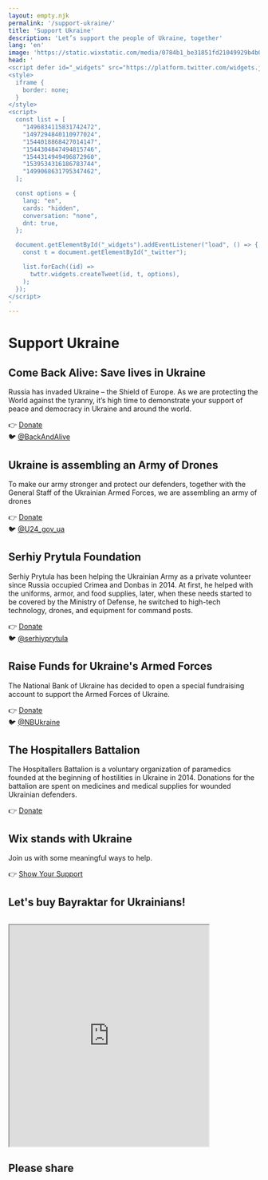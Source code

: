 ```yaml
---
layout: empty.njk
permalink: '/support-ukraine/'
title: 'Support Ukraine'
description: 'Let’s support the people of Ukraine, together'
lang: 'en'
image: 'https://static.wixstatic.com/media/0784b1_be31851fd21049929b4b0514786d5c94~mv2.jpg'
head: '
<script defer id="_widgets" src="https://platform.twitter.com/widgets.js"></script>
<style>
  iframe {
    border: none;
  }
</style>
<script>
  const list = [
    "1496834115831742472",
    "1497294840110977024",
    "1544018868427014147",
    "1544304847494815746",
    "1544314949496872960",
    "1539534316186783744",
    "1499068631795347462",
  ];

  const options = {
    lang: "en",
    cards: "hidden",
    conversation: "none",
    dnt: true,
  };

  document.getElementById("_widgets").addEventListener("load", () => {
    const t = document.getElementById("_twitter");

    list.forEach((id) =>
      twttr.widgets.createTweet(id, t, options),
    );
  });
</script>
'
---
```


# Support Ukraine

## Come Back Alive: Save lives in Ukraine

Russia has invaded Ukraine – the Shield of Europe. As we are protecting the World against the tyranny, it’s high time to demonstrate your support of peace and democracy in Ukraine and around the world.

👉 [Donate](https://www.comebackalive.in.ua/donate)<br/>
🐦 [@BackAndAlive](https://twitter.com/BackAndAlive/status/1544018868427014147)

## Ukraine is assembling an Army of Drones

To make our army stronger and protect our defenders, together with the General Staff of the Ukrainian Armed Forces, we are assembling an army of drones

👉 [Donate](https://u24.gov.ua/dronation)<br/>
🐦 [@U24_gov_ua](https://twitter.com/U24_gov_ua/status/1544304847494815746)

## Serhiy Prytula Foundation

Serhiy Prytula has been helping the Ukrainian Army as a private volunteer since Russia occupied Crimea and Donbas in 2014. At first, he helped with the uniforms, armor, and food supplies, later, when these needs started to be covered by the Ministry of Defense, he switched to high-tech technology, drones, and equipment for command posts.

👉 [Donate](https://prytulafoundation.org/en/home/support_page)<br/>
🐦 [@serhiyprytula](https://twitter.com/serhiyprytula/status/1539534316186783744)

## Raise Funds for Ukraine's Armed Forces

The National Bank of Ukraine has decided to open a special fundraising account to support the Armed Forces of Ukraine.

👉 [Donate](https://bank.gov.ua/en/news/all/natsionalniy-bank-vidkriv-spetsrahunok-dlya-zboru-koshtiv-na-potrebi-armiyi)<br/>
🐦 [@NBUkraine](https://twitter.com/NBUkraine/status/1496834115831742472)

## The Hospitallers Battalion

The Hospitallers Battalion is a voluntary organization of paramedics founded at the beginning of hostilities in Ukraine in 2014. Donations for the battalion are spent on medicines and medical supplies for wounded Ukrainian defenders.

👉 [Donate](https://www.hospitallers.life/needs-hospitallers)

## Wix stands with Ukraine

Join us with some meaningful ways to help.

👉 [Show Your Support](https://www.wix.com/stands-with-ukraine)

## Let's buy Bayraktar for Ukrainians!

<iframe title="Bayraktar for Ukrainians" style="margin-top:1em;" width="400" height="444" src="https://zrzutka.pl/en/busr8u/widget/13"></iframe>

## Please share

<div id="_twitter" style="margin-top:1em;"></div>
